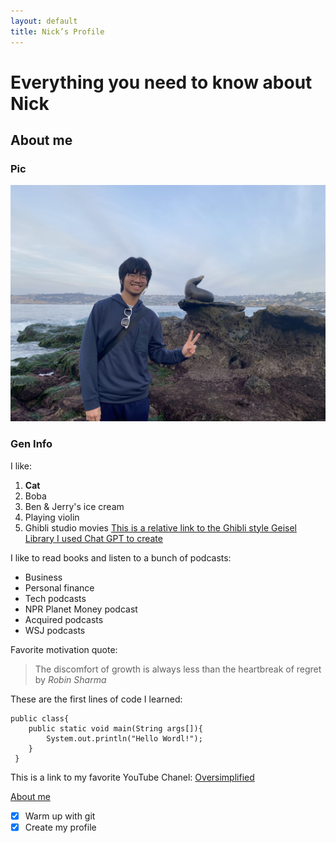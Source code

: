 ```yaml
---
layout: default
title: Nick’s Profile
---
```

# Everything you need to know about **Nick**
## About me
### Pic
![Nick's Pic at La Jolla Cove with a seal](images/IMG_1406.JPEG)
### Gen Info
I like:
1. **Cat**
2. Boba
3. Ben & Jerry's ice cream
4. Playing violin
5. Ghibli studio movies
[This is a relative link to the Ghibli style Geisel Library I used Chat GPT to create](images/Geisel_Ghibli_style.png)

I like to read books and listen to a bunch of podcasts:
- Business
- Personal finance
- Tech podcasts
- NPR Planet Money podcast
- Acquired podcasts
- WSJ podcasts

Favorite motivation quote:
> The discomfort of growth is always less than the heartbreak of regret 
by _Robin Sharma_

These are the first lines of code I learned:
```
public class{
    public static void main(String args[]){
        System.out.println("Hello Wordl!");
    }
 }
```

This is a link to my favorite YouTube Chanel:
[Oversimplified](https://www.youtube.com/oversimplified)

[About me](#about-me)
- [x] Warm up with git
- [x] Create my profile
